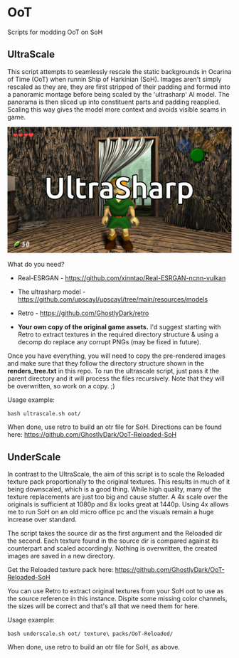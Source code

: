 # OoT
Scripts for modding OoT on SoH



## UltraScale
This script attempts to seamlessly rescale the static backgrounds in Ocarina of Time (OoT) when runnin Ship of Harkinian (SoH). Images aren't simply rescaled as they are, they are first stripped of their padding and formed into a panoramic montage before being scaled by the 'ultrasharp' AI model. The panorama is then sliced up into constituent parts and padding reapplied. Scaling this way gives the model more context and avoids visible seams in game.

![Comparison animation.](ultrasharp_compare.webp)


What do you need?

- Real-ESRGAN - https://github.com/xinntao/Real-ESRGAN-ncnn-vulkan

- The ultrasharp model - https://github.com/upscayl/upscayl/tree/main/resources/models

- Retro - https://github.com/GhostlyDark/retro

- __Your own copy of the original game assets.__ I'd suggest starting with Retro to extract textures in the required directory structure & using a decomp do replace any corrupt PNGs (may be fixed in future).


Once you have everything, you will need to copy the pre-rendered images and make sure that they follow the directory structure shown in the __renders_tree.txt__ in this repo. To run the ultrascale script, just pass it the parent directory and it will process the files recursively. Note that they will be overwritten, so work on a copy. ;)

Usage example:
```
bash ultrascale.sh oot/
```

When done, use retro to build an otr file for SoH. Directions can be found here: https://github.com/GhostlyDark/OoT-Reloaded-SoH



## UnderScale
In contrast to the UltraScale, the aim of this script is to scale the Reloaded texture pack proportionally to the original textures. This results in much of it being downscaled, which is a good thing. While high quality, many of the texture replacements are just too big and cause stutter. A 4x scale over the originals is sufficient at 1080p and 8x looks great at 1440p. Using 4x allows me to run SoH on an old micro office pc and the visuals remain a huge increase over standard.

The script takes the source dir as the first argument and the Reloaded dir the second. Each texture found in the source dir is compared against its counterpart and scaled accordingly. Nothing is overwritten, the created images are saved in a new directory.

Get the Reloaded texture pack here: https://github.com/GhostlyDark/OoT-Reloaded-SoH

You can use Retro to extract original textures from your SoH oot to use as the source reference in this instance. Dispite some missing color channels, the sizes will be correct and that's all that we need them for here.

Usage example:
```
bash underscale.sh oot/ texture\ packs/OoT-Reloaded/
```

When done, use retro to build an otr file for SoH, as above.

